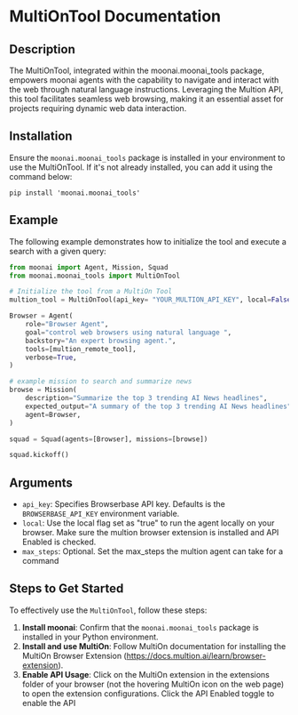 # MultiOnTool Documentation

## Description
The MultiOnTool, integrated within the moonai.moonai_tools package, empowers moonai agents with the capability to navigate and interact with the web through natural language instructions. Leveraging the Multion API, this tool facilitates seamless web browsing, making it an essential asset for projects requiring dynamic web data interaction.

## Installation
Ensure the `moonai.moonai_tools` package is installed in your environment to use the MultiOnTool. If it's not already installed, you can add it using the command below:
```shell
pip install 'moonai.moonai_tools'
```

## Example
The following example demonstrates how to initialize the tool and execute a search with a given query:

```python
from moonai import Agent, Mission, Squad
from moonai.moonai_tools import MultiOnTool

# Initialize the tool from a MultiOn Tool
multion_tool = MultiOnTool(api_key= "YOUR_MULTION_API_KEY", local=False)

Browser = Agent(
    role="Browser Agent",
    goal="control web browsers using natural language ",
    backstory="An expert browsing agent.",
    tools=[multion_remote_tool],
    verbose=True,
)

# example mission to search and summarize news
browse = Mission(
    description="Summarize the top 3 trending AI News headlines",
    expected_output="A summary of the top 3 trending AI News headlines",
    agent=Browser,
)

squad = Squad(agents=[Browser], missions=[browse])

squad.kickoff()
```

## Arguments

- `api_key`: Specifies Browserbase API key. Defaults is the `BROWSERBASE_API_KEY` environment variable.
- `local`: Use the local flag set as "true" to run the agent locally on your browser. Make sure the multion browser extension is installed and API Enabled is checked.
- `max_steps`: Optional. Set the max_steps the multion agent can take for a command

## Steps to Get Started
To effectively use the `MultiOnTool`, follow these steps:

1. **Install moonai**: Confirm that the `moonai.moonai_tools` package is installed in your Python environment.
2. **Install and use MultiOn**: Follow MultiOn documentation for installing the MultiOn Browser Extension (https://docs.multion.ai/learn/browser-extension).
3. **Enable API Usage**: Click on the MultiOn extension in the extensions folder of your browser (not the hovering MultiOn icon on the web page) to open the extension configurations. Click the API Enabled toggle to enable the API                             

